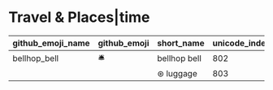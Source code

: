 # Travel & Places|time

|github_emoji_name|github_emoji|short_name|unicode_index|
|---|---|---|---|
|bellhop_bell|:bellhop_bell:|bellhop bell|802|
|||⊛ luggage|803|

